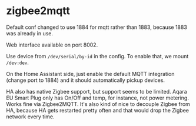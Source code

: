 zigbee2mqtt
===========

Default conf changed to use 1884 for mqtt rather than 1883, because 1883 was already in use.

Web interface available on port 8002.

Use device from `/dev/serial/by-id` in the config. 
To enable that, we mount `/dev:dev`. 

On the Home Assistant side, just enable the default MQTT integration (change port to 1884) and it should automatically pickup devices. 

HA also has native Zigbee support, but support seems to be limited. Aqara EU Smart Plug only has On/Off and temp, for instance, not power metering. 
Works fine via Zigbee2MQTT.
It's also kind of nice to decouple Zigbee from HA, because HA gets restarted pretty often and that would drop the Zigbee network every time.

